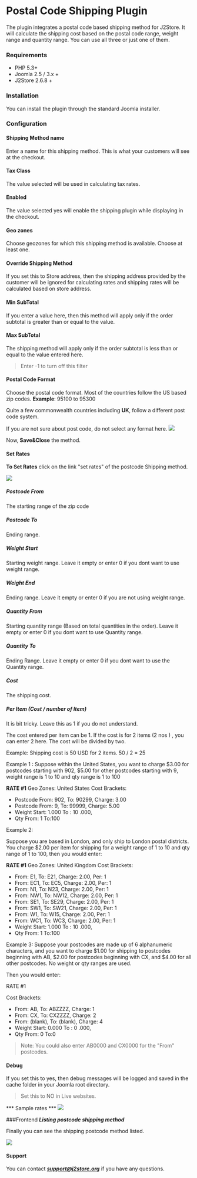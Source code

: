 # Postal Code Shipping Plugin

The plugin integrates a postal code based shipping method for J2Store. It will calculate the shipping cost based on the postal code range, weight range and quantity range. You can use all three or just one of them.

### Requirements 
* PHP 5.3+ 
* Joomla 2.5 / 3.x + 
* J2Store 2.6.8 + 

### Installation 

You can install the plugin through the standard Joomla installer. 

### Configuration 

#### Shipping Method name
Enter a name for this shipping method. This is what your customers will see at the checkout.


#### Tax Class 
The value selected will be used in calculating tax rates.

#### Enabled
The value  selected  yes will enable the shipping plugin while displaying in the checkout.

#### Geo zones
Choose geozones for which this shipping method is available. Choose at least one.

#### Override Shipping Method
If you set this to Store address, then the shipping address provided by the customer will be ignored for calculating rates and shipping rates will be calculated based on store address.

#### Min SubTotal
If you enter a value here, then this method will apply only if the order subtotal is greater than or equal to the value.
	
#### Max SubTotal
The shipping method will apply only if the order subtotal is less than or equal to the value entered here. 

>Enter -1 to turn off this filter


#### Postal Code Format

Choose the postal code format. Most of the countries follow the US based zip codes.
**Example**: 95100 to 95300

Quite a few commonwealth countries including **UK**, follow a different post code system. 

If you are not sure about post code, do not select any format here.
![](creating_method.png)

Now, **Save&Close** the method.



#### Set Rates 
**To Set Rates** click on the link  "set rates" of the postcode Shipping method.

![](to_set_rate.png) 


##### Postcode From
The starting range of the zip code

##### Postcode To
Ending range. 	

##### Weight Start
Starting weight range. Leave it empty or enter 0 if you dont 	want to  use weight range.

##### Weight End
Ending range. Leave it empty or enter 0 if you are not using weight range.

##### Quantity From
Starting quantity range (Based on total quantities in the order). Leave it empty or enter 0  if you dont want to use Quantity range.

##### Quantity To
Ending Range. Leave it empty or enter 0 if you dont want to use the Quantity range.

##### Cost
The shipping cost.

##### Per Item (Cost / number of Item)
It is bit tricky. Leave this as 1 if you do not understand.

The cost entered per item can be 1. If the cost is for 2 items (2 nos ) , you can enter 2 here. The cost will be divided by two. 

Example:  Shipping cost is 50 USD for 2 items. 50 / 2 = 25

Example 1 : 
Suppose within the United States, you want to charge $3.00 for postcodes starting with 902,  $5.00 for other postcodes starting with 9, weight range is 1 to 10 and qty range is 1 to 100

**RATE #1**
Geo Zones: United States
Cost Brackets:
- Postcode From: 902, To: 90299, Charge: 3.00
- Postcode From: 9, To: 99999, Charge: 5.00
- Weight Start: 1.000  To : 10 .000,
- Qty From: 1 To:100


Example 2:

Suppose you are based in London, and only ship to London postal districts. You charge $2.00 per item for shipping for a weight range of 1 to 10 and qty range of 1 to 100, then you would enter:

**RATE #1**
Geo Zones: United Kingdom
Cost Brackets:
- From: E1, To: E21, Charge: 2.00, Per: 1
- From: EC1, To: EC5, Charge: 2.00, Per: 1
- From: N1, To: N23, Charge: 2.00, Per: 1
- From: NW1, To: NW12, Charge: 2.00, Per: 1
- From: SE1, To: SE29, Charge: 2.00, Per: 1
- From: SW1, To: SW21, Charge: 2.00, Per: 1
- From: W1, To: W15, Charge: 2.00, Per: 1
- From: WC1, To: WC3, Charge: 2.00, Per: 1
- Weight Start: 1.000  To : 10 .000,
- Qty From: 1 To:100

Example 3:
Suppose your postcodes are made up of 6 alphanumeric characters, and you want to charge $1.00 for shipping to postcodes beginning with AB, $2.00 for postcodes beginning with CX, and $4.00 for all other postcodes.  No weight or qty ranges are used.

Then you would enter:

RATE #1

Cost Brackets:
- From: AB, To: ABZZZZ, Charge: 1
- From: CX, To: CXZZZZ, Charge: 2
- From: (blank), To: (blank), Charge: 4
- Weight Start: 0.000  To : 0 .000,
- Qty From: 0 To:0

>Note: You could also enter AB0000 and CX0000 for the "From" postcodes.

#### Debug
If you set this to yes, then debug messages will be logged and saved in the cache folder in your Joomla root directory. 


>Set this to NO in Live websites. 

*** Sample rates *** 
  ![](setting_rates.png)
  
  
###Frontend
 ***Listing postcode shipping method***
 
Finally you can see the shipping postcode method listed.
 
 ![](step_final.png)
 
#### Support 
You can contact ***support@j2store.org*** if you have any questions. 